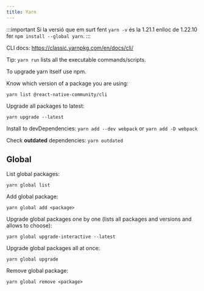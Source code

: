 ```yaml
---
title: Yarn
---
```


:::important
Si la versió que em surt fent `yarn -v` és la 1.21.1 enlloc de 1.22.10 fer `npm install --global yarn`.
:::

CLI docs: https://classic.yarnpkg.com/en/docs/cli/

Tip: `yarn run` lists all the executable commands/scripts.

To upgrade yarn itself use npm.

Know which version of a package you are using:

`yarn list @react-native-community/cli`

Upgrade all packages to latest:

`yarn upgrade --latest`

Install to devDependencies: `yarn add --dev webpack` or `yarn add -D webpack`

Check **outdated** dependencies: `yarn outdated`

## Global

List global packages:

`yarn global list`

Add global package:

`yarn global add <package>`

Upgrade global packages one by one (lists all packages and versions and allows to choose):

`yarn global upgrade-interactive --latest`

Upgrade global packages all at once:

`yarn global upgrade`

Remove global package:

`yarn global remove <package>`
